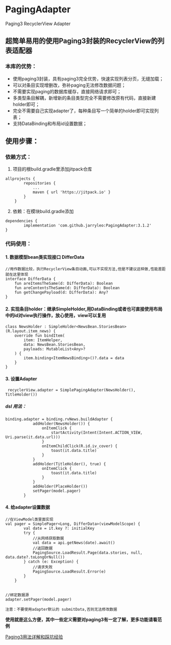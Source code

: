 # PagingAdapter
  Paging3 RecyclerView Adapter

## 超简单易用的使用Paging3封装的RecyclerView的列表适配器

### 本库的优势：

- 使用paging3封装，具有paging3完全优势，快速实现列表分页，无缝加载；
- 可以对条目实现增删改，弥补paging无法修改数据问题；
- 不需要实现paging的数据库缓存，直接网络请求即可；
- 多类型条目解耦，新增新的条目类型完全不需要修改原有代码，直接新建holder即可；
- 完全不需要自己实现adapter了，每种条目写一个简单的holder即可实现列表；
- 支持DataBinding和布局id设置数据；



## 使用步骤：


### 依赖方式：
1. 项目的根build.gradle里添加jitpack仓库
```
allprojects {
		repositories {
			...
			maven { url 'https://jitpack.io' }
		}
	}
```
2. 依赖：在模块build.gradle添加
```
dependencies {
	    implementation 'com.github.jarryleo:PagingAdapter:3.1.2'
}
```

### 代码使用：

#### 1. 数据模型bean类实现接口 DifferData
```
//用作数据比较，执行RecyclerView条目动画,可以不实现方法,但是不建议这样做,性能差距就在这里体现
interface DifferData {
    fun areItemsTheSame(d: DifferData): Boolean
    fun areContentsTheSame(d: DifferData): Boolean
    fun getChangePayload(d: DifferData): Any?
}
```

#### 2. 实现条目holder：继承SimpleHolder,用DataBinding或者也可直接使用布局中的id对view执行操作，放心使用，view可以复用

```
class NewsHolder : SimpleHolder<NewsBean.StoriesBean>(R.layout.item_news) {
    override fun bindItem(
        item: ItemHelper,
        data: NewsBean.StoriesBean,
        payloads: MutableList<Any>?
    ) {
        item.binding<ItemNewsBinding>()?.data = data
    }
}
```

#### 3. 设置Adapter

```
 recyclerView.adapter = SimplePagingAdapter(NewsHolder(), TitleHolder())

```
##### dsl 用法：
```
binding.adapter = binding.rvNews.buildAdapter {
            addHolder(NewsHolder()) {
                onItemClick {
                    startActivity(Intent(Intent.ACTION_VIEW, Uri.parse(it.data.url)))
                }
                onItemChildClick(R.id.iv_cover) {
                    toast(it.data.title)
                }
            }
            addHolder(TitleHolder(), true) {
                onItemClick {
                    toast(it.data.title)
                }
            }
            addHolder(PlaceHolder())
            setPager(model.pager)
        }
```

#### 4. 给adapter设置数据

```
//在ViewModel类里面实现
val pager = SimplePager<Long, DifferData>(viewModelScope) {
        val date = it.key ?: initialKey
        try {
            //从网络获取数据
            val data = api.getNews(date).await()
            //返回数据
            PagingSource.LoadResult.Page(data.stories, null, data.date?.toLongOrNull())
        } catch (e: Exception) {
            //请求失败
            PagingSource.LoadResult.Error(e)
        }
    }


//绑定数据源
adapter.setPager(model.pager)
```

`注意：不要使用adapter默认的 submitData,否则无法修改数据`


**使用就是这么方便，其中一些定义需要对paging3有一定了解，更多功能请看范例**

[Paging3用法详解和踩坑经验](https://juejin.im/post/6885983953463803911)

